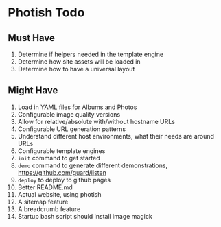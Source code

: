 # Photish Todo

## Must Have

1. Determine if helpers needed in the template engine
1. Determine how site assets will be loaded in
1. Determine how to have a universal layout

## Might Have

1. Load in YAML files for Albums and Photos
1. Configurable image quality versions
1. Allow for relative/absolute with/without hostname URLs
1. Configurable URL generation patterns
1. Understand different host environments, what their needs are around URLs
1. Configurable template engines
1. `init` command to get started
1. `demo` command to generate different demonstrations, https://github.com/guard/listen
1. `deploy` to deploy to github pages
1. Better README.md
1. Actual website, using photish
1. A sitemap feature
1. A breadcrumb feature
1. Startup bash script should install image magick
